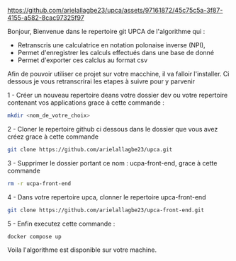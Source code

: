https://github.com/arielallagbe23/upca/assets/97161872/45c75c5a-3f87-4155-a582-8cac97325f97

Bonjour, 
Bienvenue dans le repertoire git UPCA de l'algorithme qui : 
 - Retranscris une calculatrice en notation polonaise inverse (NPI),
 - Permet d'enregistrer les calculs effectués dans une base de donné
 - Permet d'exporter ces calclus au format csv

Afin de pouvoir utiliser ce projet sur votre macchine, il va falloir l'installer. Ci dessous je vous retranscrirai les etapes à suivre pour y parvenir 

1 - Créer un nouveau repertoire deans votre dossier dev ou votre repertoire contenant vos applications grace à cette commande : 

```bash
mkdir <nom_de_votre_choix>
```

2 - Cloner le repertoire github ci dessous dans le dossier que vous avez créez grace à cette commande 
```bash
git clone https://github.com/arielallagbe23/upca.git
```
3 - Supprimer le dossier portant ce nom : ucpa-front-end, grace à cette commande 
```bash
rm -r ucpa-front-end
```

4 - Dans votre repertoire upca, clonner le repertoire upca-front-end 
```bash
git clone https://github.com/arielallagbe23/upca-front-end.git
```

5 - Enfin executez cette commande : 
```bash
docker compose up
```

Voila l'algorithme est disponible sur votre machine.

